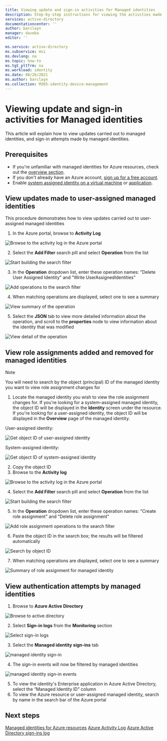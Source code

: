 ```yaml
---
title: Viewing update and sign-in activities for Managed identities
description: Step-by-step instructions for viewing the activities made to managed identities, and authentications carried out by managed identities
services: active-directory
documentationcenter: ''
author: barclayn
manager: daveba
editor: ''

ms.service: active-directory
ms.subservice: msi
ms.devlang: na
ms.topic: how-to
ms.tgt_pltfrm: na
ms.workload: identity
ms.date: 08/26/2021
ms.author: barclayn
ms.collection: M365-identity-device-management
---
```


# Viewing update and sign-in activities for Managed identities

This article will explain how to view updates carried out to managed identities, and sign-in attempts made by managed identities.

## Prerequisites

- If you're unfamiliar with managed identities for Azure resources, check out the [overview section](overview.md).
- If you don't already have an Azure account, [sign up for a free account](https://azure.microsoft.com/free/).
- Enable [system assigned identity on a virtual machine](./qs-configure-portal-windows-vm.md#system-assigned-managed-identity) or [application](../../app-service/overview-managed-identity.md#add-a-system-assigned-identity).

## View updates made to user-assigned managed identities

This procedure demonstrates how to view updates carried out to user-assigned managed identities

1. In the Azure portal, browse to **Activity Log** 

 ![Browse to the activity log in the Azure portal](./media/how-to-view-managed-identity-activity/browse-to-activity-log.png)

2. Select the **Add Filter** search pill and select **Operation** from the list

![Start building the search filter](./media/how-to-view-managed-identity-activity/start-adding-search-filter.png)

3. In the **Operation** dropdown list, enter these operation names: "Delete User Assigned Identity" and "Write UserAssignedIdentities"

![Add operations to the search filter](./media/how-to-view-managed-identity-activity/add-operations-to-search-filter.png)

4. When matching operations are displayed, select one to see a summary

![View summary of the operation](./media/how-to-view-managed-identity-activity/view-summary-of-operation.png)

5. Select the **JSON** tab to view more detailed information about the operation, and scroll to the **properties** node to view information about the identity that was modified

![View detail of the operation](./media/how-to-view-managed-identity-activity/view-json-of-operation.png)

## View role assignments added and removed for managed identities

 > [!NOTE] 
 > You will need to search by the object (principal) ID of the managed identity you want to view role assignment changes for

1. Locate the managed identity you wish to view the role assignment changes for. If you're looking for a system-assigned managed identity, the object ID will be displayed in the **Identity** screen under the resource. If you're looking for a user-assigned identity, the object ID will be displayed in the **Overview** page of the managed identity.

User-assigned identity:

![Get object ID of user-assigned identity](./media/how-to-view-managed-identity-activity/get-object-id-of-user-assigned-identity.png)

System-assigned identity:

![Get object ID of system-assigned identity](./media/how-to-view-managed-identity-activity/get-object-id-of-system-assigned-identity.png)

2. Copy the object ID
3. Browse to the **Activity log** 

 ![Browse to the activity log in the Azure portal](./media/how-to-view-managed-identity-activity/browse-to-activity-log.png)

4. Select the **Add Filter** search pill and select **Operation** from the list

![Start building the search filter](./media/how-to-view-managed-identity-activity/start-adding-search-filter.png)

5. In the **Operation** dropdown list, enter these operation names: "Create role assignment" and "Delete role assignment"

![Add role assignment operations to the search filter](./media/how-to-view-managed-identity-activity/add-role-assignment-operations-to-search-filter.png)

6. Paste the object ID in the search box; the results will be filtered automatically

![Search by object ID](./media/how-to-view-managed-identity-activity/search-by-object-id.png)
 
7. When matching operations are displayed, select one to see a summary
 
![Summary of role assignment for managed identity](./media/how-to-view-managed-identity-activity/summary-of-role-assignment-for-msi.png)

## View authentication attempts by managed identities

1. Browse to **Azure Active Directory**

![Browse to active directory](./media/how-to-view-managed-identity-activity/browse-to-active-directory.png)

2.	Select **Sign-in logs** from the **Monitoring** section

![Select sign-in logs](./media/how-to-view-managed-identity-activity/sign-in-logs-menu-item.png)

3. Select the **Managed identity sign-ins** tab

![managed identity sign-in](./media/how-to-view-managed-identity-activity/msi-sign-ins.png)

4. The sign-in events will now be filtered by managed identities

![managed identity sign-in events](./media/how-to-view-managed-identity-activity/msi-sign-in-events.png) 

5.	To view the identity's Enterprise application in Azure Active Directory, select the “Managed Identity ID” column
6.	To view the Azure resource or user-assigned managed identity, search by name in the search bar of the Azure portal

## Next steps

[Managed identities for Azure resources](./overview.md)
[Azure Activity Log](/azure/azure-monitor/essentials/activity-log)
[Azure Active Directory sign-ins log](/azure/active-directory/reports-monitoring/concept-sign-ins )